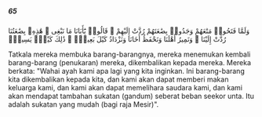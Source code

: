 ##### 65

<span class="ayah">وَلَمَّا فَتَحُوا۟ مَتَٰعَهُمْ وَجَدُوا۟ بِضَٰعَتَهُمْ رُدَّتْ إِلَيْهِمْ ۖ قَالُوا۟ يَٰٓأَبَانَا مَا نَبْغِى ۖ هَٰذِهِۦ بِضَٰعَتُنَا رُدَّتْ إِلَيْنَا ۖ وَنَمِيرُ أَهْلَنَا وَنَحْفَظُ أَخَانَا وَنَزْدَادُ كَيْلَ بَعِيرٍۢ ۖ ذَٰلِكَ كَيْلٌۭ يَسِيرٌۭ</span>

<span class="ayah_translation">Tatkala mereka membuka barang-barangnya, mereka menemukan kembali barang-barang (penukaran) mereka, dikembalikan kepada mereka. Mereka berkata: "Wahai ayah kami apa lagi yang kita inginkan. Ini barang-barang kita dikembalikan kepada kita, dan kami akan dapat memberi makan keluarga kami, dan kami akan dapat memelihara saudara kami, dan kami akan mendapat tambahan sukatan (gandum) seberat beban seekor unta. Itu adalah sukatan yang mudah (bagi raja Mesir)".</span>
